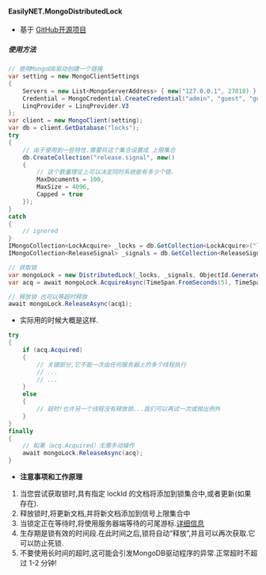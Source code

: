 ﻿#### EasilyNET.MongoDistributedLock

- 基于 [GitHub开源项目](https://github.com/gritse/mongo-lock)

##### 使用方法

```csharp
// 使用MongoDB驱动创建一个链接
var setting = new MongoClientSettings
{
    Servers = new List<MongoServerAddress> { new("127.0.0.1", 27018) },
    Credential = MongoCredential.CreateCredential("admin", "guest", "guest"),
    LinqProvider = LinqProvider.V3
};
var client = new MongoClient(setting);
var db = client.GetDatabase("locks");
try
{
    // 由于使用到一些特性.需要将这个集合设置成 上限集合
    db.CreateCollection("release.signal", new()
    {
        // 这个数量理论上可以决定同时系统能有多少个锁.
        MaxDocuments = 100,
        MaxSize = 4096,
        Capped = true
    });
}
catch
{
    // ignored
}
IMongoCollection<LockAcquire> _locks = db.GetCollection<LockAcquire>("lock.acquire");
IMongoCollection<ReleaseSignal> _signals = db.GetCollection<ReleaseSignal>("release.signal");

// 获取锁
var mongoLock = new DistributedLock(_locks, _signals, ObjectId.GenerateNewId());
var acq = await mongoLock.AcquireAsync(TimeSpan.FromSeconds(5), TimeSpan.FromSeconds(0));

// 释放锁 也可以等超时释放
await mongoLock.ReleaseAsync(acq1);
```

- 实际用的时候大概是这样.
```csharp
try
{
    if (acq.Acquired)
    {
        // 关键部分,它不能一次由任何服务器上的多个线程执行
        // ...
        // ...
    }
    else
    {
        // 超时!也许另一个线程没有释放锁...我们可以再试一次或抛出例外
    }
}
finally
{
    // 如果（acq.Acquired）无需手动操作
    await mongoLock.ReleaseAsync(acq);
}
```

- **注意事项和工作原理**
 1. 当您尝试获取锁时,具有指定 lockId 的文档将添加到锁集合中,或者更新(如果存在).
 1. 释放锁时,将更新文档,并将新文档添加到信号上限集合中
 1. 当锁定正在等待时,将使用服务器端等待的可尾游标.[详细信息](https://docs.mongodb.com/manual/reference/method/cursor.tailable)
 1. 生存期是锁有效的时间段.在此时间之后,锁将自动“释放”,并且可以再次获取.它可以防止死锁.
 1. 不要使用长时间的超时,这可能会引发MongoDB驱动程序的异常.正常超时不超过 1-2 分钟!